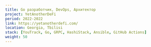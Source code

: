 ```yaml
---
title: Go разработчик, DevOps, Архитектор
project: YetAnotherDeFi
period: 2022-2022
link: https://yetanotherdefi.com/
location: Georgia, Tbilisi
stack: [YouTrack, Go, GRPC, HashiStack, Ansible, GitHub Actions]
weight: 50
---
```

